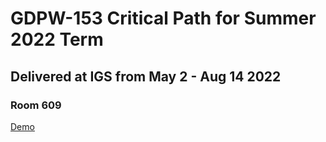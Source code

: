 # GDPW-153 Critical Path for Summer 2022 Term
## Delivered at IGS from May 2 - Aug 14 2022
### Room 609
[Demo](https://felice63.github.io/GDPW-153-adv-critPath-main/)
